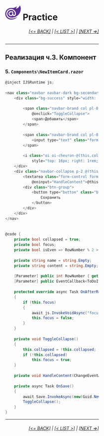 <div style="width:60%; margin-left:20%;">

# <img src="./images/blazor_logo_transparent.png " width="50" /> Practice

<div style="text-align:right;">

###### [[<= BACK]](08.03.03.md) | [[< LIST >]](08.md) | [[NEXT =>]](08.03.05.md)

</div>

---

## Реализация ч.3. Компонент

### 5. `Components\NewItemCard.razor`

```csharp
@inject IJSRuntime js;

<nav class="navbar navbar-dark bg-secondary p-0">
    <div class="bg-success" style="width: 100%; cursor: pointer; padding: .25rem .5rem">

        <span class="navbar-brand col pl-0" style="padding-right: 40px; @(!this.collapsed ? "display: none;": "")"
            @onclick="ToggleCollapse">
            <span>Добавить</span>
        </span>

        <span class="navbar-brand col pl-0" style="padding-right: 40px; @(this.collapsed ? "display: none;": "")">
            <input type="text" class="form-control" id="name" placeholder="Заголовок" @bind-value="this.name">
        </span>

        <i class="oi oi-chevron-@(this.collapsed ? "bottom" : "top") text-white position-absolute"
            style="top: 16px; right: 1rem;" @onclick="ToggleCollapse" />
    </div>
    <div class="navbar-collapse p-2 @(this.collapsed ? "collapse" : "")">
        <textarea class="form-control form-control-sm" placeholder="Подробности"
            @oninput="HandleContent">@this.content</textarea>
        <div class="btn-group">
            <button type="button" class="btn btn-primary btn-sm" @onclick="OnSave">
                Сохранить
            </button>
        </div>
    </div>
</nav>


@code {
    private bool collapsed = true;
    private bool focus;
    private bool isEven => RowNumber % 2 > 0;

    private string name = string.Empty;
    private string content = string.Empty;

    [Parameter] public int RowNumber { get; set; }
    [Parameter] public EventCallback<ToDoItem> Save { get; set; }

    protected override async Task OnAfterRenderAsync(bool firstRender)
    {
        if (this.focus)
        {
            await js.InvokeVoidAsync("focusElement", "#name");
            this.focus = false;
        }
    }

    private void ToggleCollapse()
    {
        this.collapsed = !this.collapsed;
        if (!this.collapsed)
            this.focus = true;
    }

    private void HandleContent(ChangeEventArgs args) => this.content = (string)args.Value;

    private async Task OnSave()
    {
        await Save.InvokeAsync(new(Guid.NewGuid(), DateTime.UtcNow, name, content));
        ToggleCollapse();
    }
}
```

---

<div style="text-align:right;">

###### [[<= BACK]](08.03.03.md) | [[< LIST >]](08.md) | [[NEXT =>]](08.03.05.md)

</div>
